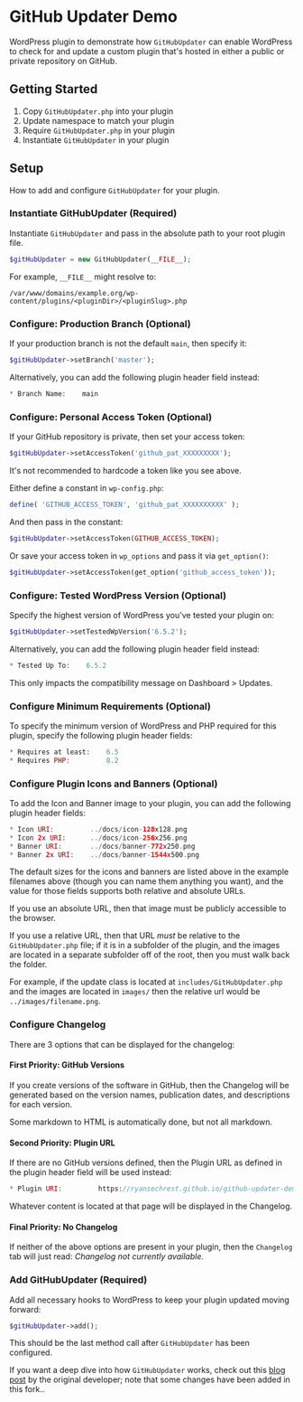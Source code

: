 # GitHub Updater Demo

WordPress plugin to demonstrate how `GitHubUpdater` can enable WordPress to check for and update a custom plugin that's hosted in either a public or private repository on GitHub.

## Getting Started

1. Copy `GitHubUpdater.php` into your plugin
2. Update namespace to match your plugin
3. Require `GitHubUpdater.php` in your plugin
4. Instantiate `GitHubUpdater` in your plugin

## Setup

How to add and configure `GitHubUpdater` for your plugin.

### Instantiate GitHubUpdater (Required)

Instantiate `GitHubUpdater` and pass in the absolute path to your root plugin file.

```php
$gitHubUpdater = new GitHubUpdater(__FILE__);
```

For example, `__FILE__` might resolve to:

```
/var/www/domains/example.org/wp-content/plugins/<pluginDir>/<pluginSlug>.php
```

### Configure: Production Branch (Optional)

If your production branch is not the default `main`, then specify it:

```php
$gitHubUpdater->setBranch('master');
```
Alternatively, you can add the following plugin header field instead:

```php
* Branch Name:    main
```

### Configure: Personal Access Token (Optional)

If your GitHub repository is private, then set your access token:

```php
$gitHubUpdater->setAccessToken('github_pat_XXXXXXXXX');
```

It's not recommended to hardcode a token like you see above.

Either define a constant in `wp-config.php`:

```php
define( 'GITHUB_ACCESS_TOKEN', 'github_pat_XXXXXXXXXX' );
```

And then pass in the constant:

```php
$gitHubUpdater->setAccessToken(GITHUB_ACCESS_TOKEN);
```

Or save your access token in `wp_options` and pass it via `get_option()`:

```php
$gitHubUpdater->setAccessToken(get_option('github_access_token'));
```

### Configure: Tested WordPress Version (Optional)

Specify the highest version of WordPress you've tested your plugin on:

```php
$gitHubUpdater->setTestedWpVersion('6.5.2');
```

Alternatively, you can add the following plugin header field instead:

```php
* Tested Up To:    6.5.2
```

This only impacts the compatibility message on Dashboard > Updates.

### Configure Minimum Requirements (Optional)

To specify the minimum version of WordPress and PHP required for this plugin, specify the following plugin header fields:

```php
* Requires at least:    6.5
* Requires PHP:         8.2
```

### Configure Plugin Icons and Banners (Optional)

To add the Icon and Banner image to your plugin, you can add the following plugin header fields:

```php
* Icon URI:         ../docs/icon-128x128.png
* Icon 2x URI:      ../docs/icon-256x256.png
* Banner URI:       ../docs/banner-772x250.png
* Banner 2x URI:    ../docs/banner-1544x500.png
```

The default sizes for the icons and banners are listed above in the example filenames above (though you can name them anything you want), and the value for those fields supports both relative and absolute URLs. 

If you use an absolute URL, then that image must be publicly accessible to the browser. 

If you use a relative URL, then that URL *must* be relative to the `GitHubUpdater.php` file; if it is in a subfolder of the plugin, and the images are located in a separate subfolder off of the root, then you must walk back the folder.

For example, if the update class is located at `includes/GitHubUpdater.php` and the images are located in `images/` then the relative url would be `../images/filename.png`. 

### Configure Changelog

There are 3 options that can be displayed for the changelog:

#### First Priority: GitHub Versions

If you create versions of the software in GitHub, then the Changelog will be generated based on the version names, publication dates, and descriptions for each version. 

Some markdown to HTML is automatically done, but not all markdown.

#### Second Priority: Plugin URL

If there are no GitHub versions defined, then the Plugin URL as defined in the plugin header field will be used instead:
```php
* Plugin URI:         https://ryansechrest.github.io/github-updater-demo
```
Whatever content is located at that page will be displayed in the Changelog.

#### Final Priority: No Changelog

If neither of the above options are present in your plugin, then the `Changelog` tab will just read: _Changelog not currently available._

### Add GitHubUpdater (Required)

Add all necessary hooks to WordPress to keep your plugin updated moving forward:

```php
$gitHubUpdater->add();
```

This should be the last method call after `GitHubUpdater` has been configured.

If you want a deep dive into how `GitHubUpdater` works, check out this [blog post](https://ryansechrest.com/2024/04/how-to-enable-wordpress-to-update-your-custom-plugin-hosted-on-github/) by the original developer; note that some changes have been added in this fork..